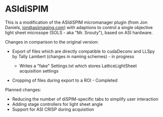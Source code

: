 # ASIdiSPIM

This is a modification of the ASIdiSPIM micromanager plugin (from Jon Daniels, jon@asiimaging.com) with adaptions to control a single objective light sheet microsope (SOLS - aka "Mr. Snouty"), based on ASI hardware.

Changes in comparison to the original version:
- Export of files which are directly compatible to cudaDeconv and LLSpy by Tally Lambert (changes in naming schemes) - in progress
  - Writes a "fake" Settings.txt which stores LatticeLightSheet acquisition settings
 
- Cropping of files during export to a ROI - Completed

Planned changes:
- Reducing the number of diSPIM-specific tabs to simplify user interaction
- Adding stage controllers for light sheet angle
- Support for ASI CRISP during acquisition
